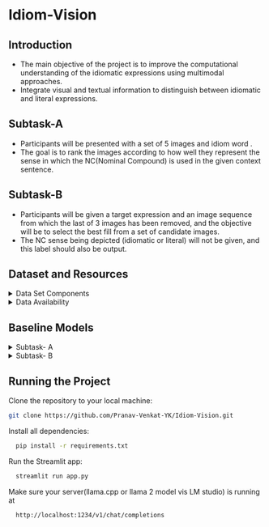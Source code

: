 # Idiom-Vision

## Introduction
- The main objective of the project is to improve the computational understanding of the idiomatic expressions using multimodal approaches.
- Integrate visual and textual information to distinguish between idiomatic and literal expressions.

## Subtask-A  
  - Participants will be presented with a set of 5 images and idiom word .
  - The goal is to rank the images according to how well they represent the sense in which the NC(Nominal Compound) is used in the given context sentence.


## Subtask-B
  - Participants will be given a target expression and an image sequence from which the last of 3
 images has been removed, and the objective will be to select the best fill from a set of
 candidate images.
 -  The NC sense being depicted (idiomatic or literal) will not be given, and this label should also be output.

## Dataset and Resources
<details>
  <summary>Data Set Components</summary>
  
  - Context sentences with nominal compounds (NCs) in idiomatic andliteral uses.
  - Image sets linked to each sentence.
  - Annotations indicating correct idiomatic or literal interpretation.
  - Descriptive captions for images (for participants not processing images directly)
</details>

<details>
  <summary>Data Availability</summary>
  
  - Training Dataset:
     - Available in English and Brazilian Portuguese for Subtask A.
     - Available in English only for Subtask B.
 - Evaluation Dataset:
     -  Same structure as training data.
     -  Released before the testing phase.
 - External Resources:
      - Participants may use additional data sources.
      - Must document any external resources clearly.
</details>

## Baseline Models
<details>
  <summary> Subtask- A</summary>
  
  - LlamA-2
  - BLIP-2
  - BERT
</details>

<details>
  <summary> Subtask- B</summary>
  
  - LlamA-2
  - BLIP-2
  - BERT
</details>

## Running the Project

Clone the repository to your local machine:

   ```bash
   git clone https://github.com/Pranav-Venkat-YK/Idiom-Vision.git
```

Install all dependencies:
  ```bash
    pip install -r requirements.txt
```

Run the Streamlit app:

```bash
  streamlit run app.py
```

Make sure your server(llama.cpp or llama 2 model vis LM studio) is running at

```bash
  http://localhost:1234/v1/chat/completions
```

  


